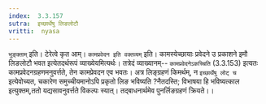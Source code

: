 ```yaml
---
index:  3.3.157
sutra:  इच्छार्थेषु लिङलोटौ
vritti:  nyasa
---
```


`भुङ्क्ताम्` इति। टेरेत्वे कृत आम्।
`कामप्रवेदन इति वक्तव्यम्` इति। कामस्येच्छायाः प्रवेदने उ प्रकाशने इमौ लिङलोटौ भवत इत्येतदर्थरूपं व्याख्येयमित्यर्थः। तत्रेदं व्याख्यानम्-- `कामप्रवेदनेऽकच्चिति` (3.3.153) इत्यतः कामप्रवेदनग्रहणमनुवर्त्तते, तेन कामप्रेवदन एव भवतः। अत्र लिङ्ग्रहणं किमर्थम्, न `इच्छार्थेषु लोट् च` इत्येवोच्यत, चकारेण समुच्चीयमानोऽपि प्रकृतो लिङ भविष्यति ?नैतदस्ति; विभाषया हि भविष्यत्काल इत्युक्तम्,ततो यद्यसावनुवर्त्तते विकल्पः स्यात्। तद्बाधनार्थमेव पुनर्लिङग्रहणं क्रियते।।

